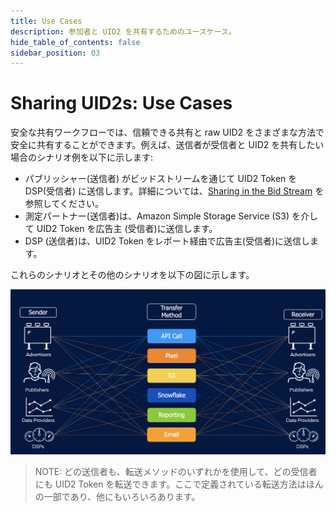 ```yaml
---
title: Use Cases
description: 参加者と UID2 を共有するためのユースケース。
hide_table_of_contents: false
sidebar_position: 03
---
```


# Sharing UID2s: Use Cases

安全な共有ワークフローでは、信頼できる共有と raw UID2 をさまざまな方法で安全に共有することができます。例えば、送信者が受信者と UID2 を共有したい場合のシナリオ例を以下に示します:

- パブリッシャー(送信者) がビッドストリームを通じて UID2 Token を DSP(受信者) に送信します。詳細については、[Sharing in the Bid Stream](sharing-bid-stream.md) を参照してください。
- 測定パートナー(送信者)は、Amazon Simple Storage Service (S3) を介して UID2 Token を広告主 (受信者)に送信します。
- DSP (送信者)は、UID2 Token をレポート経由で広告主(受信者)に送信します。

これらのシナリオとその他のシナリオを以下の図に示します。

![Illustration of Sharing Use Cases](images/UID2_Sharing_Diagram_UseCases.png)

> NOTE: どの送信者も、転送メソッドのいずれかを使用して、どの受信者にも UID2 Token を転送できます。ここで定義されている転送方法はほんの一部であり、他にもいろいろあります。
